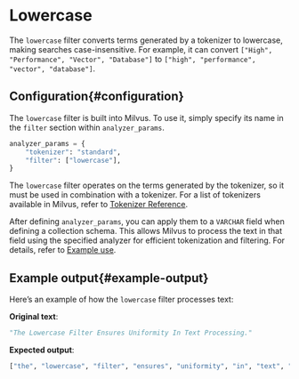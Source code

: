 # Lowercase​

The `lowercase` filter converts terms generated by a tokenizer to lowercase, making searches case-insensitive. For example, it can convert `["High", "Performance", "Vector", "Database"]` to `["high", "performance", "vector", "database"]`.​

## Configuration​{#configuration​}

The `lowercase` filter is built into Milvus. To use it, simply specify its name in the `filter` section within `analyzer_params`.​

```Python
analyzer_params = {​
    "tokenizer": "standard",​
    "filter": ["lowercase"],​
}​

```

The `lowercase` filter operates on the terms generated by the tokenizer, so it must be used in combination with a tokenizer. For a list of tokenizers available in Milvus, refer to [​Tokenizer Reference](https://zilliverse.feishu.cn/wiki/Zu6vw6Aifi1gvNkqqO5cDjmtngh).​

After defining `analyzer_params`, you can apply them to a `VARCHAR` field when defining a collection schema. This allows Milvus to process the text in that field using the specified analyzer for efficient tokenization and filtering. For details, refer to [Example use](https://zilliverse.feishu.cn/wiki/H8MVwnjdgihp0hkRHHKcjBe9n5e#share-I38Md0nO2o1lw2xifGzccPpWncd).​

## Example output​{#example-output​}

Here’s an example of how the `lowercase` filter processes text:​

**Original text**:​

```Python
"The Lowercase Filter Ensures Uniformity In Text Processing."​

```

**Expected output**:​

```Python
["the", "lowercase", "filter", "ensures", "uniformity", "in", "text", "processing"]​

```
